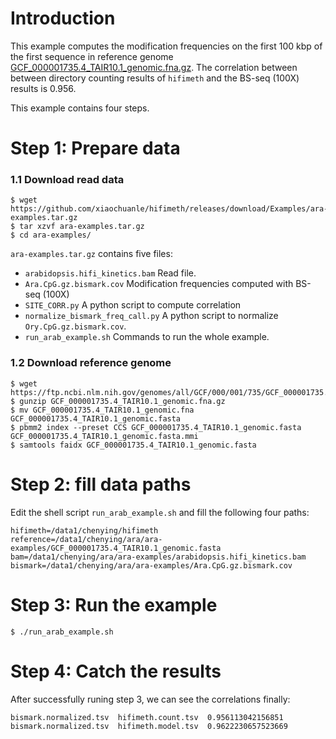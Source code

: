 # Introduction

This example computes the modification frequencies on the first 100 kbp of the first sequence in reference genome [GCF_000001735.4_TAIR10.1_genomic.fna.gz](https://ftp.ncbi.nlm.nih.gov/genomes/all/GCF/000/001/735/GCF_000001735.4_TAIR10.1/GCF_000001735.4_TAIR10.1_genomic.fna.gz). The correlation between between directory counting results of `hifimeth` and the BS-seq (100X) results is 0.956.

This example contains four steps.

# Step 1: Prepare data

### 1.1 Download read data

```shell
$ wget https://github.com/xiaochuanle/hifimeth/releases/download/Examples/ara-examples.tar.gz
$ tar xzvf ara-examples.tar.gz
$ cd ara-examples/
```
`ara-examples.tar.gz` contains five files:
* `arabidopsis.hifi_kinetics.bam` Read file.
* `Ara.CpG.gz.bismark.cov` Modification frequencies computed with BS-seq (100X)
* `SITE_CORR.py` A python script to compute correlation
* `normalize_bismark_freq_call.py` A python script to normalize `Ory.CpG.gz.bismark.cov`.
* `run_arab_example.sh` Commands to run the whole example.

### 1.2 Download reference genome

```shell
$ wget https://ftp.ncbi.nlm.nih.gov/genomes/all/GCF/000/001/735/GCF_000001735.4_TAIR10.1/GCF_000001735.4_TAIR10.1_genomic.fna.gz
$ gunzip GCF_000001735.4_TAIR10.1_genomic.fna.gz 
$ mv GCF_000001735.4_TAIR10.1_genomic.fna GCF_000001735.4_TAIR10.1_genomic.fasta
$ pbmm2 index --preset CCS GCF_000001735.4_TAIR10.1_genomic.fasta GCF_000001735.4_TAIR10.1_genomic.fasta.mmi
$ samtools faidx GCF_000001735.4_TAIR10.1_genomic.fasta
```

# Step 2: fill data paths

Edit the shell script `run_arab_example.sh` and fill the following four paths:
```shell
hifimeth=/data1/chenying/hifimeth
reference=/data1/chenying/ara/ara-examples/GCF_000001735.4_TAIR10.1_genomic.fasta
bam=/data1/chenying/ara/ara-examples/arabidopsis.hifi_kinetics.bam
bismark=/data1/chenying/ara/ara-examples/Ara.CpG.gz.bismark.cov
```

# Step 3: Run the example
``` shell
$ ./run_arab_example.sh
```

# Step 4: Catch the results

After successfully runing step 3, we can see the correlations finally:
``` shell
bismark.normalized.tsv	hifimeth.count.tsv	0.956113042156851
bismark.normalized.tsv	hifimeth.model.tsv	0.9622230657523669
```

